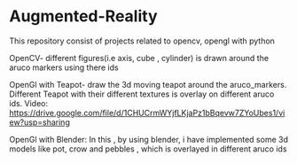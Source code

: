 # Augmented-Reality
This repository consist of projects related to opencv, opengl with python

OpenCV- different figures(i.e axis, cube , cylinder) is drawn around the aruco markers using there ids

OpenGl with Teapot- draw the 3d moving teapot around the aruco_markers. Different Teapot with their different textures is overlay on different aruco ids. Video:  https://drive.google.com/file/d/1CHUCrmWYjfLKjaPz1bBqevw7ZYoUbes1/view?usp=sharing

OpenGl with Blender: In this , by using blender, i have implemented some 3d models like pot, crow and pebbles , which is overlayed in different aruco ids
